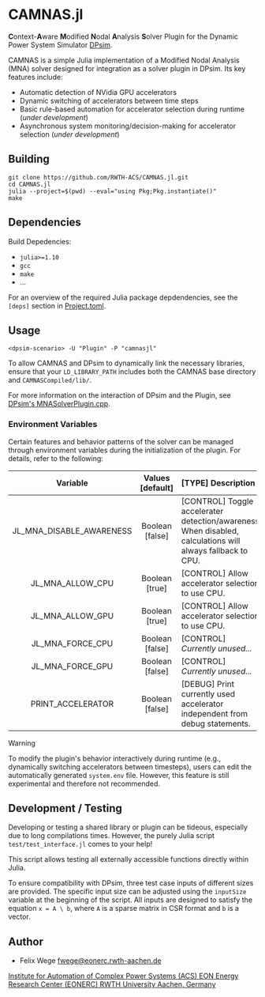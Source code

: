 # CAMNAS.jl

**C**ontext-**A**ware **M**odified **N**odal **A**nalysis **S**olver Plugin for the Dynamic Power System Simulator [DPsim](https://github.com/sogno-platform/dpsim).

CAMNAS is a simple Julia implementation of a Modified Nodal Analysis (MNA) solver designed for integration as a solver plugin in DPsim.
Its key features include:
- Automatic detection of NVidia GPU accelerators
- Dynamic switching of accelerators between time steps
- Basic rule-based automation for accelerator selection during runtime (*under development*)
- Asynchronous system monitoring/decision-making for accelerator selection (*under development*)

## Building
```
git clone https://github.com/RWTH-ACS/CAMNAS.jl.git
cd CAMNAS.jl
julia --project=$(pwd) --eval="using Pkg;Pkg.instantiate()"
make
```

## Dependencies
Build Depedencies:
- `julia>=1.10`
- `gcc`
- `make`
- ...

For an overview of the required Julia package depdendencies, see the `[deps]` section in [Project.toml](CAMNAS/Project.toml#6).

## Usage

```
<dpsim-scenario> -U "Plugin" -P "camnasjl"
```

To allow CAMNAS and DPsim to dynamically link the necessary libraries, ensure that your `LD_LIBRARY_PATH` includes both the CAMNAS base directory and `CAMNASCompiled/lib/`.

For more information on the interaction of DPsim and the Plugin, see [DPsim's MNASolverPlugin.cpp](https://github.com/sogno-platform/dpsim/blob/master/dpsim/src/MNASolverPlugin.cpp).

### Environment Variables
Certain features and behavior patterns of the solver can be managed through environment variables during the initialization of the plugin. For details, refer to the following:

| Variable | Values [default] | [TYPE] Description | 
| :--: | :--: | :-- |
|JL_MNA_DISABLE_AWARENESS|Boolean [false]| [CONTROL] Toggle accelerater detection/awareness. When disabled, calculations will always fallback to CPU.|
|JL_MNA_ALLOW_CPU|Boolean [true]| [CONTROL] Allow accelerator selection to use CPU. |
|JL_MNA_ALLOW_GPU|Boolean [true]|[CONTROL] Allow accelerator selection to use CPU. |
|JL_MNA_FORCE_CPU|Boolean [false]|[CONTROL] *Currently unused...* |
|JL_MNA_FORCE_GPU|Boolean [false]|[CONTROL] *Currently unused...*|
|PRINT_ACCELERATOR| Boolean [false]| [DEBUG] Print currently used accelerator independent from debug statements.|

> [!Warning]
> To modify the plugin's behavior interactively during runtime (e.g., dynamically switching accelerators between timesteps), users can edit the automatically generated `system.env` file. However, this feature is still experimental and therefore not recommended.


## Development / Testing
Developing or testing a shared library or plugin can be tideous, especially due to long compilations times. However, the purely Julia script `test/test_interface.jl` comes to your help!

This script allows testing all externally accessible functions directly within Julia.

To ensure compatibility with DPsim, three test case inputs of different sizes are provided. The specific input size can be adjusted using the `inputSize` variable at the beginning of the script. All inputs are designed to satisfy the equation `x = A \ b`, where `A` is a sparse matrix in CSR format and `b` is a vector.


## Author
- Felix Wege [fwege@eonerc.rwth-aachen.de](mailto:fwege@eonerc.rwth-aachen.de)

[Institute for Automation of Complex Power Systems (ACS) EON Energy Research Center (EONERC) RWTH University Aachen, Germany](http://www.acs.eonerc.rwth-aachen.de/)
